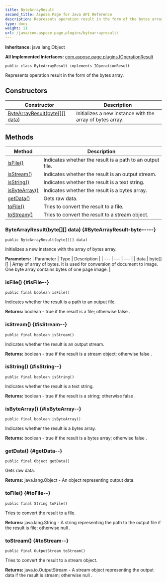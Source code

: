 ```yaml
---
title: ByteArrayResult
second_title: Aspose.Page for Java API Reference
description: Represents operation result in the form of the bytes array.
type: docs
weight: 11
url: /java/com.aspose.page.plugins/bytearrayresult/
---
```

**Inheritance:**
java.lang.Object

**All Implemented Interfaces:**
[com.aspose.page.plugins.IOperationResult](../../com.aspose.page.plugins/ioperationresult)
```
public class ByteArrayResult implements IOperationResult
```

Represents operation result in the form of the bytes array.
## Constructors

| Constructor | Description |
| --- | --- |
| [ByteArrayResult(byte[][] data)](#ByteArrayResult-byte-----) | Initializes a new instance with the array of bytes array. |
## Methods

| Method | Description |
| --- | --- |
| [isFile()](#isFile--) | Indicates whether the result is a path to an output file. |
| [isStream()](#isStream--) | Indicates whether the result is an output stream. |
| [isString()](#isString--) | Indicates whether the result is a text string. |
| [isByteArray()](#isByteArray--) | Indicates whether the result is a bytes array. |
| [getData()](#getData--) | Gets raw data. |
| [toFile()](#toFile--) | Tries to convert the result to a file. |
| [toStream()](#toStream--) | Tries to convert the result to a stream object. |
### ByteArrayResult(byte[][] data) {#ByteArrayResult-byte-----}
```
public ByteArrayResult(byte[][] data)
```


Initializes a new instance with the array of bytes array.

**Parameters:**
| Parameter | Type | Description |
| --- | --- | --- |
| data | byte[][] | Array of array of bytes. It is used for conversion of document to image. One byte array contains bytes of one page image. |

### isFile() {#isFile--}
```
public final boolean isFile()
```


Indicates whether the result is a path to an output file.

**Returns:**
boolean -  true  if the result is a file; otherwise  false .
### isStream() {#isStream--}
```
public final boolean isStream()
```


Indicates whether the result is an output stream.

**Returns:**
boolean -  true  if the result is a stream object; otherwise  false .
### isString() {#isString--}
```
public final boolean isString()
```


Indicates whether the result is a text string.

**Returns:**
boolean -  true  if the result is a string; otherwise  false .
### isByteArray() {#isByteArray--}
```
public final boolean isByteArray()
```


Indicates whether the result is a bytes array.

**Returns:**
boolean -  true  if the result is a bytes array; otherwise  false .
### getData() {#getData--}
```
public final Object getData()
```


Gets raw data.

**Returns:**
java.lang.Object - An  object  representing output data.
### toFile() {#toFile--}
```
public final String toFile()
```


Tries to convert the result to a file.

**Returns:**
java.lang.String - A string representing the path to the output file if the result is file; otherwise  null .
### toStream() {#toStream--}
```
public final OutputStream toStream()
```


Tries to convert the result to a stream object.

**Returns:**
java.io.OutputStream - A stream object representing the output data if the result is stream; otherwise  null .
